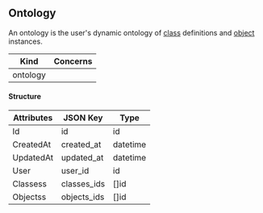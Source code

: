 

<!--- generated by metis/doc -->


Ontology
----------

An ontology is the user's dynamic ontology of [class](class.md) definitions and [object](object.md) instances.


| Kind             | Concerns   |
| ---------------- | ---------- |
| ontology  |            |

#### Structure
| Attributes    | JSON Key      | Type          |
| ------------- | ------------- | ------------- |
| Id | id | id |
| CreatedAt | created_at | datetime |
| UpdatedAt | updated_at | datetime |
| User | user_id | id |
| Classess | classes_ids | []id |
| Objectss | objects_ids | []id |




<!--- generated by metis/doc -->


